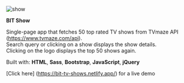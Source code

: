 ![show](https://user-images.githubusercontent.com/116102391/232580351-3f2f7e8f-a0a3-4205-890e-b92645495415.png)

**BIT Show**

Single-page app that fetches 50 top rated TV shows from TVmaze API (https://www.tvmaze.com/api).  
Search query or clicking on a show displays the show details.  
Clicking on the logo displays the top 50 shows again.

Built with: **HTML**, **Sass**, **Bootstrap**, **JavaScript**, **jQuery**

[Click here] (https://bit-tv-shows.netlify.app/) for a live demo
